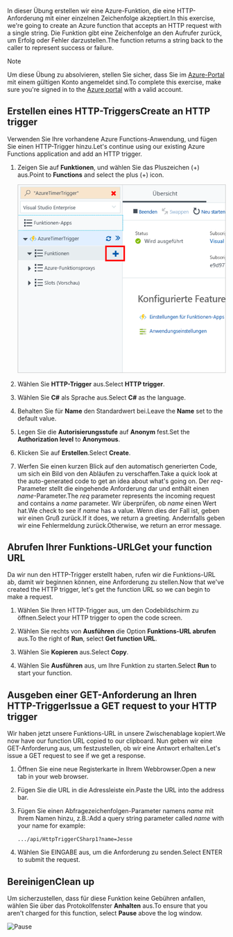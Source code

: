 <span data-ttu-id="6d267-101">In dieser Übung erstellen wir eine Azure-Funktion, die eine HTTP-Anforderung mit einer einzelnen Zeichenfolge akzeptiert.</span><span class="sxs-lookup"><span data-stu-id="6d267-101">In this exercise, we're going to create an Azure function that accepts an HTTP request with a single string.</span></span> <span data-ttu-id="6d267-102">Die Funktion gibt eine Zeichenfolge an den Aufrufer zurück, um Erfolg oder Fehler darzustellen.</span><span class="sxs-lookup"><span data-stu-id="6d267-102">The function returns a string back to the caller to represent success or failure.</span></span>

> [!NOTE]
> <span data-ttu-id="6d267-103">Um diese Übung zu absolvieren, stellen Sie sicher, dass Sie im [Azure-Portal](https://portal.azure.com/) mit einem gültigen Konto angemeldet sind.</span><span class="sxs-lookup"><span data-stu-id="6d267-103">To complete this exercise, make sure you're signed in to the [Azure portal](https://portal.azure.com/) with a valid account.</span></span>

## <a name="create-an-http-trigger"></a><span data-ttu-id="6d267-104">Erstellen eines HTTP-Triggers</span><span class="sxs-lookup"><span data-stu-id="6d267-104">Create an HTTP trigger</span></span>

<span data-ttu-id="6d267-105">Verwenden Sie Ihre vorhandene Azure Functions-Anwendung, und fügen Sie einen HTTP-Trigger hinzu.</span><span class="sxs-lookup"><span data-stu-id="6d267-105">Let's continue using our existing Azure Functions application and add an HTTP trigger.</span></span>

1. <span data-ttu-id="6d267-106">Zeigen Sie auf **Funktionen**, und wählen Sie das Pluszeichen (+) aus.</span><span class="sxs-lookup"><span data-stu-id="6d267-106">Point to **Functions** and select the plus (+) icon.</span></span>

    ![Zeigen auf „Funktionen“ und Auswählen des Pluszeichens](../media/4-hover-function.png)

1. <span data-ttu-id="6d267-108">Wählen Sie **HTTP-Trigger** aus.</span><span class="sxs-lookup"><span data-stu-id="6d267-108">Select **HTTP trigger**.</span></span>

1. <span data-ttu-id="6d267-109">Wählen Sie **C#** als Sprache aus.</span><span class="sxs-lookup"><span data-stu-id="6d267-109">Select **C#** as the language.</span></span> 

1. <span data-ttu-id="6d267-110">Behalten Sie für **Name** den Standardwert bei.</span><span class="sxs-lookup"><span data-stu-id="6d267-110">Leave the **Name** set to the default value.</span></span>

1. <span data-ttu-id="6d267-111">Legen Sie die **Autorisierungsstufe** auf **Anonym** fest.</span><span class="sxs-lookup"><span data-stu-id="6d267-111">Set the **Authorization level** to **Anonymous**.</span></span>

1. <span data-ttu-id="6d267-112">Klicken Sie auf **Erstellen**.</span><span class="sxs-lookup"><span data-stu-id="6d267-112">Select **Create**.</span></span>

1. <span data-ttu-id="6d267-113">Werfen Sie einen kurzen Blick auf den automatisch generierten Code, um sich ein Bild von den Abläufen zu verschaffen.</span><span class="sxs-lookup"><span data-stu-id="6d267-113">Take a quick look at the auto-generated code to get an idea about what's going on.</span></span> <span data-ttu-id="6d267-114">Der *req*-Parameter stellt die eingehende Anforderung dar und enthält einen *name*-Parameter.</span><span class="sxs-lookup"><span data-stu-id="6d267-114">The *req* parameter represents the incoming request and contains a *name* parameter.</span></span> <span data-ttu-id="6d267-115">Wir überprüfen, ob *name* einen Wert hat.</span><span class="sxs-lookup"><span data-stu-id="6d267-115">We check to see if *name* has a value.</span></span> <span data-ttu-id="6d267-116">Wenn dies der Fall ist, geben wir einen Gruß zurück.</span><span class="sxs-lookup"><span data-stu-id="6d267-116">If it does, we return a greeting.</span></span> <span data-ttu-id="6d267-117">Andernfalls geben wir eine Fehlermeldung zurück.</span><span class="sxs-lookup"><span data-stu-id="6d267-117">Otherwise, we return an error message.</span></span>

## <a name="get-your-function-url"></a><span data-ttu-id="6d267-118">Abrufen Ihrer Funktions-URL</span><span class="sxs-lookup"><span data-stu-id="6d267-118">Get your function URL</span></span>

<span data-ttu-id="6d267-119">Da wir nun den HTTP-Trigger erstellt haben, rufen wir die Funktions-URL ab, damit wir beginnen können, eine Anforderung zu stellen.</span><span class="sxs-lookup"><span data-stu-id="6d267-119">Now that we've created the HTTP trigger, let's get the function URL so we can begin to make a request.</span></span>

1. <span data-ttu-id="6d267-120">Wählen Sie Ihren HTTP-Trigger aus, um den Codebildschirm zu öffnen.</span><span class="sxs-lookup"><span data-stu-id="6d267-120">Select your HTTP trigger to open the code screen.</span></span>

1. <span data-ttu-id="6d267-121">Wählen Sie rechts von **Ausführen** die Option **Funktions-URL abrufen** aus.</span><span class="sxs-lookup"><span data-stu-id="6d267-121">To the right of **Run**, select **Get function URL**.</span></span>

1. <span data-ttu-id="6d267-122">Wählen Sie **Kopieren** aus.</span><span class="sxs-lookup"><span data-stu-id="6d267-122">Select **Copy**.</span></span>

1. <span data-ttu-id="6d267-123">Wählen Sie **Ausführen** aus, um Ihre Funktion zu starten.</span><span class="sxs-lookup"><span data-stu-id="6d267-123">Select **Run** to start your function.</span></span>

## <a name="issue-a-get-request-to-your-http-trigger"></a><span data-ttu-id="6d267-124">Ausgeben einer GET-Anforderung an Ihren HTTP-Trigger</span><span class="sxs-lookup"><span data-stu-id="6d267-124">Issue a GET request to your HTTP trigger</span></span>

<span data-ttu-id="6d267-125">Wir haben jetzt unsere Funktions-URL in unsere Zwischenablage kopiert.</span><span class="sxs-lookup"><span data-stu-id="6d267-125">We now have our function URL copied to our clipboard.</span></span> <span data-ttu-id="6d267-126">Nun geben wir eine GET-Anforderung aus, um festzustellen, ob wir eine Antwort erhalten.</span><span class="sxs-lookup"><span data-stu-id="6d267-126">Let's issue a GET request to see if we get a response.</span></span>

1. <span data-ttu-id="6d267-127">Öffnen Sie eine neue Registerkarte in Ihrem Webbrowser.</span><span class="sxs-lookup"><span data-stu-id="6d267-127">Open a new tab in your web browser.</span></span>

1. <span data-ttu-id="6d267-128">Fügen Sie die URL in die Adressleiste ein.</span><span class="sxs-lookup"><span data-stu-id="6d267-128">Paste the URL into the address bar.</span></span>

1. <span data-ttu-id="6d267-129">Fügen Sie einen Abfragezeichenfolgen-Parameter namens *name* mit Ihrem Namen hinzu, z.B.:</span><span class="sxs-lookup"><span data-stu-id="6d267-129">Add a query string parameter called *name* with your name for example:</span></span>

    ```
    .../api/HttpTriggerCSharp1?name=Jesse
    ```

1. <span data-ttu-id="6d267-130">Wählen Sie EINGABE aus, um die Anforderung zu senden.</span><span class="sxs-lookup"><span data-stu-id="6d267-130">Select ENTER to submit the request.</span></span>

## <a name="clean-up"></a><span data-ttu-id="6d267-131">Bereinigen</span><span class="sxs-lookup"><span data-stu-id="6d267-131">Clean up</span></span>

<span data-ttu-id="6d267-132">Um sicherzustellen, dass für diese Funktion keine Gebühren anfallen, wählen Sie über das Protokollfenster **Anhalten** aus.</span><span class="sxs-lookup"><span data-stu-id="6d267-132">To ensure that you aren't charged for this function, select **Pause** above the log window.</span></span>

![Pause](../media/4-pause-timer.png)


